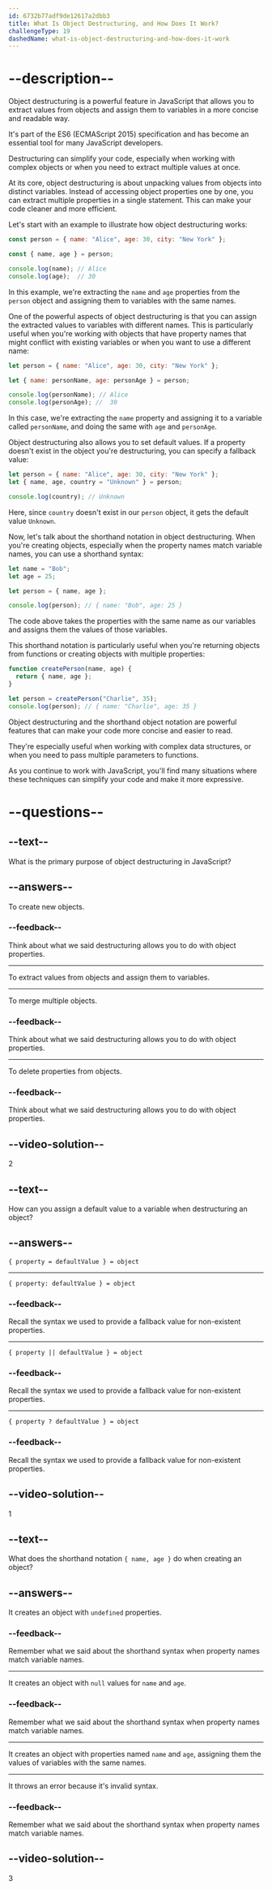 ```yaml
---
id: 6732b77adf9de12617a2dbb3
title: What Is Object Destructuring, and How Does It Work?
challengeType: 19
dashedName: what-is-object-destructuring-and-how-does-it-work
---
```


# --description--

Object destructuring is a powerful feature in JavaScript that allows you to extract values from objects and assign them to variables in a more concise and readable way. 

It's part of the ES6 (ECMAScript 2015) specification and has become an essential tool for many JavaScript developers. 

Destructuring can simplify your code, especially when working with complex objects or when you need to extract multiple values at once.

At its core, object destructuring is about unpacking values from objects into distinct variables. Instead of accessing object properties one by one, you can extract multiple properties in a single statement. This can make your code cleaner and more efficient.

Let's start with an example to illustrate how object destructuring works:

```js
const person = { name: "Alice", age: 30, city: "New York" };

const { name, age } = person;

console.log(name); // Alice
console.log(age);  // 30
```

In this example, we're extracting the `name` and `age` properties from the `person` object and assigning them to variables with the same names. 

One of the powerful aspects of object destructuring is that you can assign the extracted values to variables with different names. This is particularly useful when you're working with objects that have property names that might conflict with existing variables or when you want to use a different name:

```js
let person = { name: "Alice", age: 30, city: "New York" };

let { name: personName, age: personAge } = person;

console.log(personName); // Alice
console.log(personAge); //  30
```

In this case, we're extracting the `name` property and assigning it to a variable called `personName`, and doing the same with `age` and `personAge`.

Object destructuring also allows you to set default values. If a property doesn't exist in the object you're destructuring, you can specify a fallback value:

```js
let person = { name: "Alice", age: 30, city: "New York" };
let { name, age, country = "Unknown" } = person;

console.log(country); // Unknown
```

Here, since `country` doesn't exist in our `person` object, it gets the default value `Unknown`.

Now, let's talk about the shorthand notation in object destructuring. When you're creating objects, especially when the property names match variable names, you can use a shorthand syntax:

```js
let name = "Bob";
let age = 25;

let person = { name, age };

console.log(person); // { name: "Bob", age: 25 }
```

The code above takes the properties with the same name as our variables and assigns them the values of those variables.

This shorthand notation is particularly useful when you're returning objects from functions or creating objects with multiple properties:

```js
function createPerson(name, age) {
  return { name, age };
}

let person = createPerson("Charlie", 35);
console.log(person); // { name: "Charlie", age: 35 }
```

Object destructuring and the shorthand object notation are powerful features that can make your code more concise and easier to read. 

They're especially useful when working with complex data structures, or when you need to pass multiple parameters to functions. 

As you continue to work with JavaScript, you'll find many situations where these techniques can simplify your code and make it more expressive.

# --questions--

## --text--

What is the primary purpose of object destructuring in JavaScript?

## --answers--

To create new objects.

### --feedback--

Think about what we said destructuring allows you to do with object properties.

---

To extract values from objects and assign them to variables.

---

To merge multiple objects.

### --feedback--

Think about what we said destructuring allows you to do with object properties.

---

To delete properties from objects.

### --feedback--

Think about what we said destructuring allows you to do with object properties.

## --video-solution--

2

## --text--

How can you assign a default value to a variable when destructuring an object?

## --answers--

`{ property = defaultValue } = object`

---

`{ property: defaultValue } = object`

### --feedback--

Recall the syntax we used to provide a fallback value for non-existent properties.

---

`{ property || defaultValue } = object`

### --feedback--

Recall the syntax we used to provide a fallback value for non-existent properties.

---

`{ property ? defaultValue } = object`

### --feedback--

Recall the syntax we used to provide a fallback value for non-existent properties.

## --video-solution--

1

## --text--

What does the shorthand notation `{ name, age }` do when creating an object?

## --answers--

It creates an object with `undefined` properties.

### --feedback--

Remember what we said about the shorthand syntax when property names match variable names.

---

It creates an object with `null` values for `name` and `age`.

### --feedback--

Remember what we said about the shorthand syntax when property names match variable names.

---

It creates an object with properties named `name` and `age`, assigning them the values of variables with the same names.

---

It throws an error because it's invalid syntax.

### --feedback--

Remember what we said about the shorthand syntax when property names match variable names.

## --video-solution--

3
